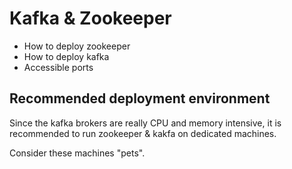 <!-- don't edit here, its from https://@github.com/arangodb/arangosync.git / docs/Manual/ -->
# Kafka & Zookeeper

- How to deploy zookeeper
- How to deploy kafka
- Accessible ports

## Recommended deployment environment

Since the kafka brokers are really CPU and memory intensive,
it is recommended to run zookeeper & kakfa on dedicated machines.

Consider these machines "pets".